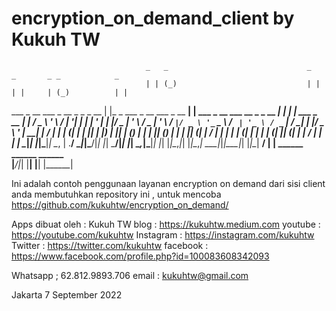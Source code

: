 # encryption_on_demand_client by Kukuh TW
                                  _   _                               _                                _       _ _            _   
                                  | | (_)                             | |                              | |     | (_)          | |  
   ___ _ __   ___ _ __ _   _ _ __ | |_ _  ___  _ __    ___  _ __    __| | ___ _ __ ___   __ _ _ __   __| |  ___| |_  ___ _ __ | |_ 
  / _ \ '_ \ / __| '__| | | | '_ \| __| |/ _ \| '_ \  / _ \| '_ \  / _` |/ _ \ '_ ` _ \ / _` | '_ \ / _` | / __| | |/ _ \ '_ \| __|
 |  __/ | | | (__| |  | |_| | |_) | |_| | (_) | | | || (_) | | | || (_| |  __/ | | | | | (_| | | | | (_| || (__| | |  __/ | | | |_ 
  \___|_| |_|\___|_|   \__, | .__/ \__|_|\___/|_| |_| \___/|_| |_| \__,_|\___|_| |_| |_|\__,_|_| |_|\__,_| \___|_|_|\___|_| |_|\__|
                        __/ | |                   ______       ______                                  ______                      
                       |___/|_|                  |______|     |______|                                |______|                     

Ini adalah contoh penggunaan layanan encryption on demand dari sisi client
anda membutuhkan repository ini , untuk mencoba https://github.com/kukuhtw/encryption_on_demand/

Apps dibuat oleh : Kukuh TW
blog : https://kukuhtw.medium.com
youtube : https://youtube.com/kukuhtw
Instagram : https://instagram.com/kukuhtw
Twitter : https://twitter.com/kukuhtw
facebook : https://www.facebook.com/profile.php?id=100083608342093

Whatsapp ; 62.812.9893.706
email : kukuhtw@gmail.com

Jakarta 7 September 2022

                       
                       
